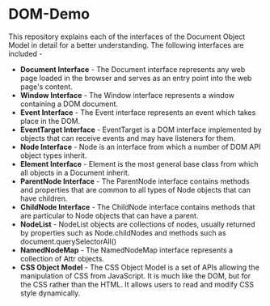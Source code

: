 # DOM-Demo
This repository explains each of the interfaces of the Document Object Model in detail for a better understanding. The following interfaces are included -
* **Document Interface** - The Document interface represents any web page loaded in the browser and serves as an entry point into the web page's content.
* **Window Interface** - The Window interface represents a window containing a DOM document.
* **Event Interface** - The Event interface represents an event which takes place in the DOM.
* **EventTarget Interface** - EventTarget is a DOM interface implemented by objects that can receive events and may have listeners for them.
* **Node Interface** - Node is an interface from which a number of DOM API object types inherit.
* **Element Interface** - Element is the most general base class from which all objects in a Document inherit.
* **ParentNode Interface** - The ParentNode interface contains methods and properties that are common to all types of Node objects that can have children.
* **ChildNode Interface** - The ChildNode interface contains methods that are particular to Node objects that can have a parent.
* **NodeList** - NodeList objects are collections of nodes, usually returned by properties such as Node.childNodes and methods such as document.querySelectorAll()
* **NamedNodeMap** - The NamedNodeMap interface represents a collection of Attr objects.
* **CSS Object Model** - The CSS Object Model is a set of APIs allowing the manipulation of CSS from JavaScript. It is much like the DOM, but for the CSS rather than the HTML. It allows users to read and modify CSS style dynamically.
